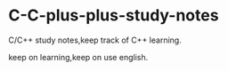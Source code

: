 # C-C-plus-plus-study-notes

C/C++ study notes,keep track of C++ learning.

keep on learning,keep on use english.
